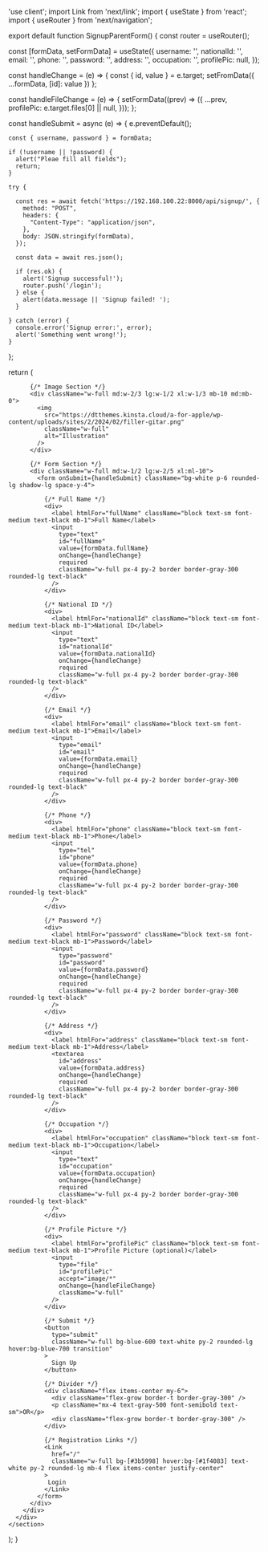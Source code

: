 'use client';
import Link from 'next/link';
import { useState } from 'react';
import { useRouter } from 'next/navigation';

export default function SignupParentForm() {
  const router = useRouter();

  const [formData, setFormData] = useState({
    username: '',
    nationalId: '',
    email: '',
    phone: '',
    password: '',
    address: '',
    occupation: '',
    profilePic: null,
  });

  

  const handleChange = (e) => {
    const { id, value } = e.target;
    setFromData({ ...formData, [id]: value })
  };

  const handleFileChange = (e) => {
    setFormData((prev) => ({
      ...prev,
      profilePic: e.target.files[0] || null,
    }));
  };

  const handleSubmit = async (e) => {
    e.preventDefault();

    const { username, password } = formData;

    if (!username || !password) {
      alert("Pleae fill all fields");
      return;
    }

    try {
 
      const res = await fetch('https://192.168.100.22:8000/api/signup/', {
        method: "POST",
        headers: {
          "Content-Type": "application/json",
        },
        body: JSON.stringify(formData),
      });

      const data = await res.json();

      if (res.ok) {
        alert('Signup successful!');
        router.push('/login');
      } else {
        alert(data.message || 'Signup failed! ');
      }

    } catch (error) {
      console.error('Signup error:', error);
      alert('Something went wrong!');
    }
  };

  return (
    <section className="py-18 bg-[#fcf7ee]">
      <div className="container mx-auto py-5 h-full">
        <div className="flex flex-wrap items-center justify-center h-full">

          {/* Image Section */}
          <div className="w-full md:w-2/3 lg:w-1/2 xl:w-1/3 mb-10 md:mb-0">
            <img
              src="https://dtthemes.kinsta.cloud/a-for-apple/wp-content/uploads/sites/2/2024/02/filler-gitar.png"
              className="w-full"
              alt="Illustration"
            />
          </div>

          {/* Form Section */}
          <div className="w-full md:w-1/2 lg:w-2/5 xl:ml-10">
            <form onSubmit={handleSubmit} className="bg-white p-6 rounded-lg shadow-lg space-y-4">

              {/* Full Name */}
              <div>
                <label htmlFor="fullName" className="block text-sm font-medium text-black mb-1">Full Name</label>
                <input
                  type="text"
                  id="fullName"
                  value={formData.fullName}
                  onChange={handleChange}
                  required
                  className="w-full px-4 py-2 border border-gray-300 rounded-lg text-black"
                />
              </div>

              {/* National ID */}
              <div>
                <label htmlFor="nationalId" className="block text-sm font-medium text-black mb-1">National ID</label>
                <input
                  type="text"
                  id="nationalId"
                  value={formData.nationalId}
                  onChange={handleChange}
                  required
                  className="w-full px-4 py-2 border border-gray-300 rounded-lg text-black"
                />
              </div>

              {/* Email */}
              <div>
                <label htmlFor="email" className="block text-sm font-medium text-black mb-1">Email</label>
                <input
                  type="email"
                  id="email"
                  value={formData.email}
                  onChange={handleChange}
                  required
                  className="w-full px-4 py-2 border border-gray-300 rounded-lg text-black"
                />
              </div>

              {/* Phone */}
              <div>
                <label htmlFor="phone" className="block text-sm font-medium text-black mb-1">Phone</label>
                <input
                  type="tel"
                  id="phone"
                  value={formData.phone}
                  onChange={handleChange}
                  required
                  className="w-full px-4 py-2 border border-gray-300 rounded-lg text-black"
                />
              </div>

              {/* Password */}
              <div>
                <label htmlFor="password" className="block text-sm font-medium text-black mb-1">Password</label>
                <input
                  type="password"
                  id="password"
                  value={formData.password}
                  onChange={handleChange}
                  required
                  className="w-full px-4 py-2 border border-gray-300 rounded-lg text-black"
                />
              </div>

              {/* Address */}
              <div>
                <label htmlFor="address" className="block text-sm font-medium text-black mb-1">Address</label>
                <textarea
                  id="address"
                  value={formData.address}
                  onChange={handleChange}
                  required
                  className="w-full px-4 py-2 border border-gray-300 rounded-lg text-black"
                />
              </div>

              {/* Occupation */}
              <div>
                <label htmlFor="occupation" className="block text-sm font-medium text-black mb-1">Occupation</label>
                <input
                  type="text"
                  id="occupation"
                  value={formData.occupation}
                  onChange={handleChange}
                  required
                  className="w-full px-4 py-2 border border-gray-300 rounded-lg text-black"
                />
              </div>

              {/* Profile Picture */}
              <div>
                <label htmlFor="profilePic" className="block text-sm font-medium text-black mb-1">Profile Picture (optional)</label>
                <input
                  type="file"
                  id="profilePic"
                  accept="image/*"
                  onChange={handleFileChange}
                  className="w-full"
                />
              </div>

              {/* Submit */}
              <button
                type="submit"
                className="w-full bg-blue-600 text-white py-2 rounded-lg hover:bg-blue-700 transition"
              >
                Sign Up
              </button>
              
              {/* Divider */}
              <div className="flex items-center my-6">
                <div className="flex-grow border-t border-gray-300" />
                <p className="mx-4 text-gray-500 font-semibold text-sm">OR</p>
                <div className="flex-grow border-t border-gray-300" />
              </div>

              {/* Registration Links */}
              <Link
                href="/"
                className="w-full bg-[#3b5998] hover:bg-[#1f4083] text-white py-2 rounded-lg mb-4 flex items-center justify-center"
              >
               Login
              </Link>
            </form>
          </div>
        </div>
      </div>
    </section>
  );
}
